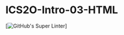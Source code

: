 # ICS2O-Intro-03-HTML
[![GitHub's Super Linter](https://github.com/<Brayden-Blank>/<ICS2O-Intro-03-HTML>/workflows/GitHub's%20Super%20Linter/badge.svg)] 
